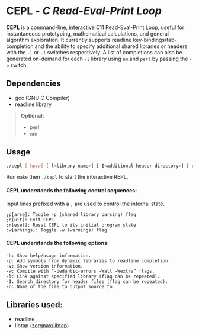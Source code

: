 # CEPL - *C Read-Eval-Print Loop*

**CEPL** is a command-line, interactive C11 Read-Eval-Print Loop,
useful for instantaneous prototyping, mathematical calculations, and
general algorithm exploration. It currently supports readline
key-bindings/tab-completion and the ability to specify additional
shared libraries or headers with the `-l` or `-I` switches respectively.
A list of completions can also be generated on-demand for each `-l` library
using `nm` and `perl` by passing the `-p` switch.

## Dependencies

* gcc (GNU C Compiler)
* readline library
> **Optional:**
> * perl
> * nm

## Usage
```bash
./cepl [-hpvw] [-l<library name>] [-I<additional header directory>] [-o<output.c>]
```

Run `make` then `./cepl` to start the interactive REPL.

#### CEPL understands the following control sequences:

Input lines prefixed with a `;` are used to control the internal state.

	;p[arse]: Toggle -p (shared library parsing) flag
	;q[uit]: Exit CEPL
	;r[eset]: Reset CEPL to its initial program state
	:w[arnings]: Toggle -w (warnings) flag

#### CEPL understands the following options:

	-h: Show help/usage information.
	-p: Add symbols from dynamic libraries to readline completion.
	-v: Show version information.
	-w: Compile with “-pedantic-errors -Wall -Wextra” flags.
	-l: Link against specified library (flag can be repeated).
	-I: Search directory for header files (flag can be repeated).
	-o: Name of the file to output source to.

## Libraries used:

* readline
* libtap ([zorgnax/libtap](https://github.com/zorgnax/libtap))
